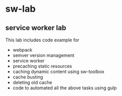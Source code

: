 # sw-lab
service worker lab
------------------
This lab includes code example for
* webpack
* semver version management
* service worker
* precaching static resources
* caching dynamic content using sw-toolbox
* cache busting
* deleting old cache
* code to automated all the above tasks using gulp


